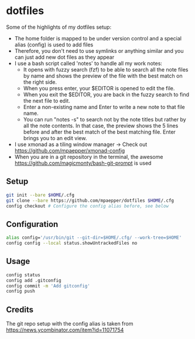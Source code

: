 # dotfiles

Some of the highlights of my dotfiles setup:
  * The home folder is mapped to be under version control and a special alias (config) is used to add files
  * Therefore, you don't need to use symlinks or anything similar and you can just add new dot files as they appear
  * I use a bash script called 'notes' to handle all my work notes:
    * It opens with fuzzy search (fzf) to be able to search all the note files by name and shows the preview of the file with the best match on the right side.
    * When you press enter, your $EDITOR is opened to edit the file. 
    * When you exit the $EDITOR, you are back in the fuzzy search to find the next file to edit.
    * Enter a non-existing name and Enter to write a new note to that file name.
    * You can run "notes -s" to search not by the note titles but rather by all the note contents. In that case, the preview shows the 5 lines before and after the best match of the best matching file. Enter brings you to an edit view.
  * I use xmonad as a tiling window manager -> Check out https://github.com/mpaepper/xmonad-config
  * When you are in a git repository in the terminal, the awesome https://github.com/magicmonty/bash-git-prompt is used

## Setup
```bash
git init --bare $HOME/.cfg
git clone --bare https://github.com/mpaepper/dotfiles $HOME/.cfg
config checkout # Configure the config alias before, see below
```

## Configuration
```bash
alias config='/usr/bin/git --git-dir=$HOME/.cfg/ --work-tree=$HOME'
config config --local status.showUntrackedFiles no
```

## Usage
```bash
config status
config add .gitconfig
config commit -m 'Add gitconfig'
config push
```
## Credits
The git repo setup with the config alias is taken from https://news.ycombinator.com/item?id=11071754
